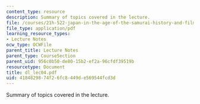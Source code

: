 ```yaml
---
content_type: resource
description: Summary of topics covered in the lecture.
file: /courses/21h-522-japan-in-the-age-of-the-samurai-history-and-film-fall-2006/4184829874f26fc8449de569544fcd3d_dl_lec04.pdf
file_type: application/pdf
learning_resource_types:
- Lecture Notes
ocw_type: OCWFile
parent_title: Lecture Notes
parent_type: CourseSection
parent_uid: 956c0b50-de80-15b2-ef2a-96cfdf39519b
resourcetype: Document
title: dl_lec04.pdf
uid: 41848298-74f2-6fc8-449d-e569544fcd3d
---
```

Summary of topics covered in the lecture.